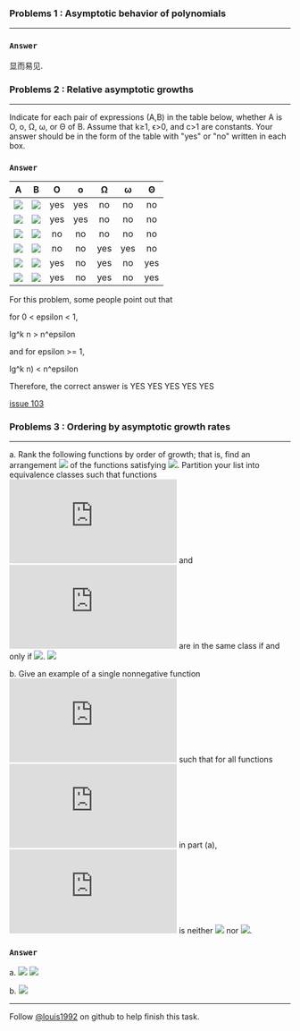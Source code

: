 ### Problems 1 : Asymptotic behavior of polynomials
***


### `Answer`
显而易见.



### Problems 2 : Relative asymptotic growths
***
Indicate for each pair of expressions (A,B) in the table below, whether A is O, o, Ω, ω, or Θ of B. Assume that k≥1, ϵ>0, and c>1 are constants. Your answer should be in the form of the table with "yes" or "no" written in each box.

### `Answer`
A | B | O | o | Ω | ω | Θ 
:----:|:----:|:----:|:----:|:----:|:----:|:----:
![](http://latex.codecogs.com/gif.latex?\\lg^kn) | ![](http://latex.codecogs.com/gif.latex?n^\\epsilon) | yes | yes | no | no | no
![](http://latex.codecogs.com/gif.latex?\\n^k) | ![](http://latex.codecogs.com/gif.latex?c^n) | yes | yes | no | no | no
![](http://latex.codecogs.com/gif.latex?\\sqrt{n}) | ![](http://latex.codecogs.com/gif.latex?n^\\sin{n}) | no | no | no | no | no
![](http://latex.codecogs.com/gif.latex?\\2^n) | ![](http://latex.codecogs.com/gif.latex?2^{n/2}) | no | no | yes | yes | no
![](http://latex.codecogs.com/gif.latex?n^\\lg{c}) | ![](http://latex.codecogs.com/gif.latex?c^\\lg{n}) | yes | no | yes | no | yes
![](http://latex.codecogs.com/gif.latex?\\lg{\(n!\)}) | ![](http://latex.codecogs.com/gif.latex?\\lg{\(n^n\)}) | yes | no | yes | no | yes

For this problem, some people point out that

for 0 < epsilon < 1,

lg^k n > n^epsilon

and for epsilon >= 1,

lg^k n) < n^epsilon

Therefore, the correct answer is
YES YES YES YES YES

[issue 103](https://github.com/gzc/CLRS/issues/103)


### Problems 3 : Ordering by asymptotic growth rates
***
a.
Rank the following functions by order of growth; that is, find an arrangement ![](https://latex.codecogs.com/gif.latex?g_1,&space;g_2,...,g_{30}) of the functions satisfying ![](https://latex.codecogs.com/png.latex?g_1=\Omega\(g_2\),g_2=\Omega\(g_3\),...,g_{29}=\Omega\(g_{30}\)). Partition your list into equivalence classes such that functions ![](https://latex.codecogs.com/png.latex?f\(n\)) and ![](https://latex.codecogs.com/png.latex?g_i\(n\)) are in the same class if and only if ![](https://latex.codecogs.com/png.latex?f\(n\)=\Theta\(g\(n\)\)).
![](https://latex.codecogs.com/png.latex?lg\(lg^*n\)\quad&space;2^{lg^*n}\quad&space;\(\sqrt{2}\)^{lgn}\quad&space;n^2&space;\quad&space;n!\quad&space;\(lgn\)!\newline&space;\(\frac{2}{3}\)^n\quad&space;n^3\quad&space;lg^2n\quad&space;lg\(n!\)\quad&space;2^2^n\quad&space;n^{1/lgn}\newline&space;ln&space;lnn\quad&space;lg^*n\quad&space;n\cdot&space;2^n\quad&space;n^{lg&space;lgn}\quad&space;lnn\quad&space;1\newline&space;2^{lgn}\quad&space;{\(lgn\)}^{lgn}\quad&space;e^n\quad&space;4^{lgn}\quad&space;\(n&plus;1\)!\quad&space;\sqrt{lgn}\newline&space;lg^*\(lgn\)\quad&space;2^{\sqrt{2lgn}}\quad&space;n\quad&space;2^n\quad&space;nlgn\quad&space;2^{2^{n&plus;1}})

b.
Give an example of a single nonnegative function ![](https://latex.codecogs.com/png.latex?f\(n\)) such that for all functions ![](https://latex.codecogs.com/png.latex?g_i\(n\)) in part (a), ![](https://latex.codecogs.com/png.latex?f\(n\)) is neither ![](https://latex.codecogs.com/gif.latex?\O\(g_i\(n\)\)) nor  ![](https://latex.codecogs.com/gif.latex?\Omega\(g_i\(n\)\)).

### `Answer`
a.
![](https://latex.codecogs.com/gif.latex?2^{2^{n&plus;1}}\quad&space;2^{2^{n}}\newline&space;\(n&plus;1\)!\quad&space;n!\newline&space;e^n\quad&space;n\cdot&space;2^n\quad&space;2^n\quad&space;\(\frac{3}{2}\)^n\newline&space;\(lgn\)^{lgn}=n^{lglgn}\quad&space;\(lgn\)!\newline&space;n^3\quad&space;n^2=4^{lgn}\quad&space;nlgn=lg\(n!\)\quad&space;2^{lgn}=n\quad&space;\(\sqrt{2}\)^{lgn}=\sqrt{n}\quad&space;2^{\sqrt{2\cdot&space;lgn}}\newline&space;lg^{2}n\quad&space;lnn\quad&space;\sqrt{lgn}\newline&space;lnlnn\quad&space;2^{lg^{*}n}\newline&space;lg^{*}n\quad&space;lg^{*}\(lgn\)\quad&space;lg\(lg^{*}\)n\newline&space;n^{\frac{1}{lgn}}=2\quad&space;1)
![](https://latex.codecogs.com/gif.latex?\(lgn\)^{lgn}=n^{lglgn}\quad&space;because&space;of\quad&space;a^{log_bc}=c^{log_ba}\newline&space;n^{\frac{1}{lgn}}=2\quad&space;because\quad&space;n^{\frac{1}{lgn}}=2^{lgn\cdot&space;\frac{1}{lgn}}=2)

b.
![](https://latex.codecogs.com/png.latex?2^{2^\sin{n}})


***
Follow [@louis1992](https://github.com/gzc) on github to help finish this task.

